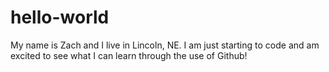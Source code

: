 # hello-world

My name is Zach and I live in Lincoln, NE. I am just starting to code and am excited
to see what I can learn through the use of Github!
